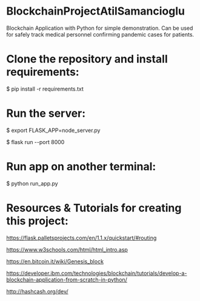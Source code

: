 # BlockchainProjectAtilSamancioglu
Blockchain Application with Python for simple demonstration. Can be used for safely track medical personnel confirming pandemic cases for patients.


# Clone the repository and install requirements:

$ pip install -r requirements.txt

# Run the server:

$ export FLASK_APP=node_server.py

$ flask run --port 8000

# Run app on another terminal:

$ python run_app.py

# Resources & Tutorials for creating this project:

https://flask.palletsprojects.com/en/1.1.x/quickstart/#routing

https://www.w3schools.com/html/html_intro.asp

https://en.bitcoin.it/wiki/Genesis_block

https://developer.ibm.com/technologies/blockchain/tutorials/develop-a-blockchain-application-from-scratch-in-python/

http://hashcash.org/dev/



